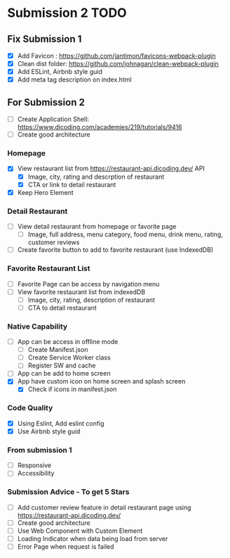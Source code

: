 # Submission 2 TODO

## Fix Submission 1

- [x] Add Favicon : https://github.com/jantimon/favicons-webpack-plugin
- [x] Clean dist folder: https://github.com/johnagan/clean-webpack-plugin
- [x] Add ESLint, Airbnb style guid
- [x] Add meta tag description on index.html

## For Submission 2

- [ ] Create Application Shell: https://www.dicoding.com/academies/219/tutorials/9416
- [ ] Create good architecture

### Homepage

- [x] View restaurant list from https://restaurant-api.dicoding.dev/ API
  - [x] Image, city, rating and descrption of restaurant
  - [x] CTA or link to detail restaurant
- [x] Keep Hero Element

### Detail Restaurant

- [ ] View detail restaurant from homepage or favorite page
  - [ ] Image, full address, menu category, food menu, drink menu, rating, customer reviews
- [ ] Create favorite button to add to favorite restaurant (use IndexedDB)

### Favorite Restaurant List

- [ ] Favorite Page can be access by navigation menu
- [ ] View favorite restaurant list from indexedDB
  - [ ] Image, city, rating, description of restaurant
  - [ ] CTA to detail restaurant

### Native Capability

- [ ] App can be access in offline mode
  - [ ] Create Manifest.json
  - [ ] Create Service Worker class
  - [ ] Register SW and cache
- [ ] App can be add to home screen
- [x] App have custom icon on home screen and splash screen
  - [x] Check if icons in manifest.json

### Code Quality

- [x] Using Eslint, Add eslint config
- [x] Use Airbnb style guid

### From submission 1

- [ ] Responsive
- [ ] Accessibility

### Submission Advice - To get 5 Stars

- [ ] Add customer review feature in detail restaurant page using https://restaurant-api.dicoding.dev/
- [ ] Create good architecture
- [ ] Use Web Component with Custom Element
- [ ] Loading Indicator when data being load from server
- [ ] Error Page when request is failed